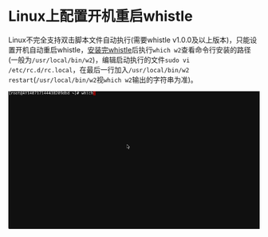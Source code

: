 # Linux上配置开机重启whistle

Linux不完全支持双击脚本文件自动执行(需要whistle v1.0.0及以上版本)，只能设置开机自动重启whistle，[安装完whistle](https://avwo.github.io/whistle/install.html)后执行`which w2`查看命令行安装的路径(一般为`/usr/local/bin/w2`)，编辑启动执行的文件`sudo vi /etc/rc.d/rc.local`，在最后一行加入`/usr/local/bin/w2 restart`(`/usr/local/bin/w2`视`which w2`输出的字符串为准)。

![Linux开机重启whistle](whistle.gif)